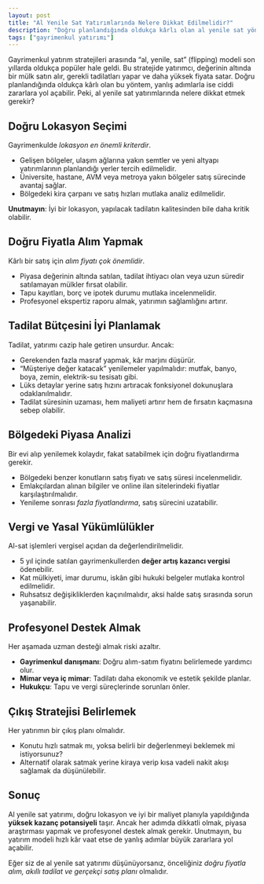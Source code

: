 ```yaml
---
layout: post
title: "Al Yenile Sat Yatırımlarında Nelere Dikkat Edilmelidir?"
description: "Doğru planlandığında oldukça kârlı olan al yenile sat yöntemi, yanlış adımlarla ise ciddi zararlara yol açabilir."
tags: ["gayrimenkul yatırımı"]
---
```


Gayrimenkul yatırım stratejileri arasında “al, yenile, sat” (flipping) modeli son yıllarda oldukça popüler hale geldi. Bu stratejide yatırımcı, değerinin altında bir mülk satın alır, gerekli tadilatları yapar ve daha yüksek fiyata satar. Doğru planlandığında oldukça kârlı olan bu yöntem, yanlış adımlarla ise ciddi zararlara yol açabilir. Peki, al yenile sat yatırımlarında nelere dikkat etmek gerekir?

## Doğru Lokasyon Seçimi

Gayrimenkulde *lokasyon en önemli kriterdir*.

- Gelişen bölgeler, ulaşım ağlarına yakın semtler ve yeni altyapı yatırımlarının planlandığı yerler tercih edilmelidir.
- Üniversite, hastane, AVM veya metroya yakın bölgeler satış sürecinde avantaj sağlar.
- Bölgedeki kira çarpanı ve satış hızları mutlaka analiz edilmelidir.

**Unutmayın**: İyi bir lokasyon, yapılacak tadilatın kalitesinden bile daha kritik olabilir.

## Doğru Fiyatla Alım Yapmak

Kârlı bir satış için *alım fiyatı çok önemlidir*.

- Piyasa değerinin altında satılan, tadilat ihtiyacı olan veya uzun süredir satılamayan mülkler fırsat olabilir.
- Tapu kayıtları, borç ve ipotek durumu mutlaka incelenmelidir.
- Profesyonel ekspertiz raporu almak, yatırımın sağlamlığını artırır.

## Tadilat Bütçesini İyi Planlamak

Tadilat, yatırımı cazip hale getiren unsurdur. Ancak:

- Gerekenden fazla masraf yapmak, kâr marjını düşürür.
- “Müşteriye değer katacak” yenilemeler yapılmalıdır: mutfak, banyo, boya, zemin, elektrik-su tesisatı gibi.
- Lüks detaylar yerine satış hızını artıracak fonksiyonel dokunuşlara odaklanılmalıdır.
- Tadilat süresinin uzaması, hem maliyeti artırır hem de fırsatın kaçmasına sebep olabilir.

## Bölgedeki Piyasa Analizi

Bir evi alıp yenilemek kolaydır, fakat satabilmek için doğru fiyatlandırma gerekir.

- Bölgedeki benzer konutların satış fiyatı ve satış süresi incelenmelidir.
- Emlakçılardan alınan bilgiler ve online ilan sitelerindeki fiyatlar karşılaştırılmalıdır.
- Yenileme sonrası *fazla fiyatlandırma*, satış sürecini uzatabilir.

## Vergi ve Yasal Yükümlülükler

Al-sat işlemleri vergisel açıdan da değerlendirilmelidir.

- 5 yıl içinde satılan gayrimenkullerden **değer artış kazancı vergisi** ödenebilir.
- Kat mülkiyeti, imar durumu, iskân gibi hukuki belgeler mutlaka kontrol edilmelidir.
- Ruhsatsız değişikliklerden kaçınılmalıdır, aksi halde satış sırasında sorun yaşanabilir.

## Profesyonel Destek Almak

Her aşamada uzman desteği almak riski azaltır.

- **Gayrimenkul danışmanı**: Doğru alım-satım fiyatını belirlemede yardımcı olur.
- **Mimar veya iç mimar**: Tadilatı daha ekonomik ve estetik şekilde planlar.
- **Hukukçu**: Tapu ve vergi süreçlerinde sorunları önler.

## Çıkış Stratejisi Belirlemek

Her yatırımın bir çıkış planı olmalıdır.

- Konutu hızlı satmak mı, yoksa belirli bir değerlenmeyi beklemek mi istiyorsunuz?
- Alternatif olarak satmak yerine kiraya verip kısa vadeli nakit akışı sağlamak da düşünülebilir.

## Sonuç

Al yenile sat yatırımı, doğru lokasyon ve iyi bir maliyet planıyla yapıldığında **yüksek kazanç potansiyeli** taşır. Ancak her adımda dikkatli olmak, piyasa araştırması yapmak ve profesyonel destek almak gerekir. Unutmayın, bu yatırım modeli hızlı kâr vaat etse de yanlış adımlar büyük zararlara yol açabilir.

Eğer siz de al yenile sat yatırımı düşünüyorsanız, önceliğiniz *doğru fiyatla alım, akıllı tadilat ve gerçekçi satış planı* olmalıdır.